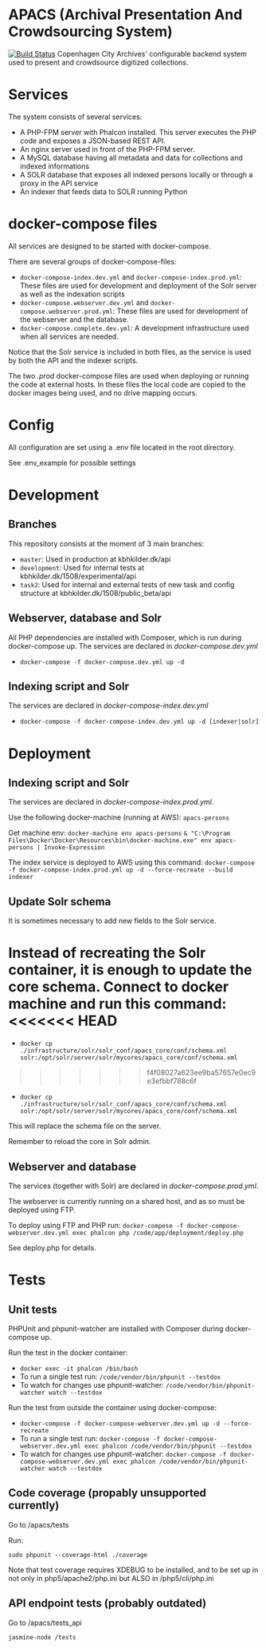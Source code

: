 # APACS (Archival Presentation And Crowdsourcing System)
[![Build Status](https://travis-ci.org/CopenhagenCityArchives/APACS.svg?branch=task2)](https://travis-ci.org/CopenhagenCityArchives/APACS)
Copenhagen City Archives' configurable backend system used to present and crowdsource digitized collections.

# Services
The system consists of several services:

* A PHP-FPM server with Phalcon installed. This server executes the PHP code and exposes a JSON-based REST API.
* An nginx server used in front of the PHP-FPM server.
* A MySQL database having all metadata and data for collections and indexed informations
* A SOLR database that exposes all indexed persons locally or through a proxy in the API service
* An indexer that feeds data to SOLR running Python

# docker-compose files
All services are designed to be started with docker-compose.

There are several groups of docker-compose-files:
* ``docker-compose-index.dev.yml`` and ``docker-compose-index.prod.yml``: These files are used for development and deployment of the Solr server as well as the indexation scripts
* ``docker-compose.webserver.dev.yml`` and ``docker-compose.webserver.prod.yml``: These files are used for development of the webserver and the database.
* ``docker-compose.complete.dev.yml``: A development infrastructure used when all services are needed.

Notice that the Solr service is included in both files, as the service is used by both the API and the indexer scripts.

The two *.prod* docker-compose files are used when deploying or running the code at external hosts. In these files the local code are copied to the docker images being used, and no drive mapping occurs.

# Config
All configuration are set using a .env file located in the root directory.

See .env_example for possible settings

# Development
## Branches
This repository consists at the moment of 3 main branches:
* ``master``: Used in production at kbhkilder.dk/api
* ``development``: Used for internal tests at kbhkilder.dk/1508/experimental/api
* ``task2``: Used for internal and external tests of new task and config structure at kbhkilder.dk/1508/public_beta/api
  
## Webserver, database and Solr
All PHP dependencies are installed with Composer, which is run during docker-compose up.
The services are declared in *docker-compose.dev.yml*

* ``
docker-compose -f docker-compose.dev.yml up -d
``
## Indexing script and Solr
The services are declared in *docker-compose-index.dev.yml*

* ``
docker-compose -f docker-compose-index.dev.yml up -d [indexer|solr]
`` 

# Deployment
## Indexing script and Solr
The services are declared in *docker-compose-index.prod.yml*.

Use the following docker-machine (running at AWS): ``apacs-persons``

Get machine env:
``docker-machine env apacs-persons``
``& "C:\Program Files\Docker\Docker\Resources\bin\docker-machine.exe" env apacs-persons | Invoke-Expression``

The index service is deployed to AWS using this command:
``docker-compose -f docker-compose-index.prod.yml up -d --force-recreate --build indexer``

## Update Solr schema
It is sometimes necessary to add new fields to the Solr service.

Instead of recreating the Solr container, it is enough to update the core schema.
Connect to docker machine and run this command:
<<<<<<< HEAD
=======

* ``docker cp ./infrastructure/solr/solr_conf/apacs_core/conf/schema.xml solr:/opt/solr/server/solr/mycores/apacs_core/conf/schema.xml``
>>>>>>> f4f08027a623ee9ba57657e0ec9e3efbbf788c6f

* ``docker cp ./infrastructure/solr/solr_conf/apacs_core/conf/schema.xml solr:/opt/solr/server/solr/mycores/apacs_core/conf/schema.xml``

This will replace the schema file on the server.
 
Remember to reload the core in Solr admin.

## Webserver and database
The services (together with Solr) are declared in *docker-compose.prod.yml*.

The webserver is currently running on a shared host, and as so must be deployed using FTP.

To deploy using FTP and PHP run: ``docker-compose -f docker-compose-webserver.dev.yml exec phalcon php /code/app/deployment/deploy.php``

See deploy.php for details.

# Tests

## Unit tests

PHPUnit and phpunit-watcher are installed with Composer during docker-compose up.

Run the test in the docker container:
* ``docker exec -it phalcon /bin/bash``
* To run a single test run: ``/code/vendor/bin/phpunit --testdox``
* To watch for changes use phpunit-watcher: ``/code/vendor/bin/phpunit-watcher watch --testdox``

Run the test from outside the container using docker-compose:
* ``docker-compose -f docker-compose-webserver.dev.yml up -d --force-recreate``
* To run a single test run: ``docker-compose -f docker-compose-webserver.dev.yml exec phalcon /code/vendor/bin/phpunit --testdox``
* To watch for changes use phpunit-watcher: ``docker-compose -f docker-compose-webserver.dev.yml exec phalcon /code/vendor/bin/phpunit-watcher watch --testdox``


## Code coverage (propably unsupported currently)

Go to /apacs/tests

Run:
```
sudo phpunit --coverage-html ./coverage
```

Note that test coverage requires XDEBUG to be installed, and to be set up in not only in php5/apache2/php.ini but ALSO in /php5/cli/php.ini

## API endpoint tests (probably outdated)
Go to /apacs/tests_api
```
jasmine-node /tests
```